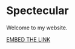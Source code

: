 # Spectecular
Welcome to my website.

[EMBED THE LINK](https://www.google.com/imgres?imgurl=https%3A%2F%2Fwww.apple.com%2Fac%2Fstructured-data%2Fimages%2Fopen_graph_logo.png%3F201809240739&imgrefurl=https%3A%2F%2Fwww.apple.com%2Fmy%2F&tbnid=HFJO-X11dtZYCM&vet=12ahUKEwiX9M657_fuAhXuBLcAHdg4AXkQMygAegUIARDWAQ..i&docid=DHLct--0aU5XPM&w=1200&h=630&q=apple&ved=2ahUKEwiX9M657_fuAhXuBLcAHdg4AXkQMygAegUIARDWAQ)
